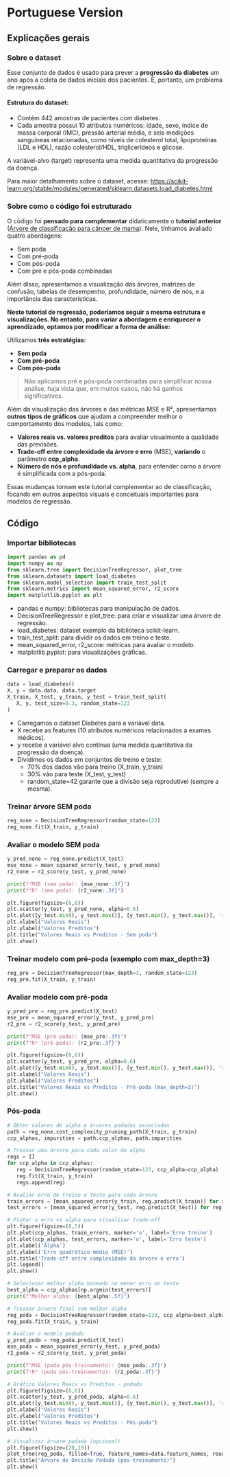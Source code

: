 # Portuguese Version

## Explicações gerais

### Sobre o dataset
Esse conjunto de dados é usado para prever a **progressão da diabetes** um ano após a coleta de dados iniciais dos pacientes. É, portanto, um problema de regressão.

#### Estrutura do dataset:
- Contém 442 amostras de pacientes com diabetes.
- Cada amostra possui 10 atributos numéricos: idade, sexo, índice de massa corporal (IMC), pressão arterial média, e seis medições sanguíneas relacionadas, como níveis de colesterol total, lipoproteínas (LDL e HDL), razão colesterol/HDL, triglicerídeos e glicose.

A variável-alvo (target) representa uma medida quantitativa da progressão da doença.

Para maior detalhamento sobre o dataset, acesse:
https://scikit-learn.org/stable/modules/generated/sklearn.datasets.load_diabetes.html

### Sobre como o código foi estruturado
O código foi **pensado para complementar** didaticamente o **tutorial anterior** ([Árvore de classificação para câncer de mama](1.decision_tree_classification.md)). Nele, tínhamos avaliado quatro abordagens:
- Sem poda
- Com pré-poda
- Com pós-poda
- Com pré e pós-poda combinadas

Além disso, apresentamos a visualização das árvores, matrizes de confusão, tabelas de desempenho, profundidade, número de nós, e a importância das características.

**Neste tutorial de regressão, poderíamos seguir a mesma estrutura e visualizações. No entanto, para variar a abordagem e enriquecer o aprendizado, optamos por modificar a forma de análise:**

Utilizamos **três estratégias:** 
- **Sem poda**
- **Com pré-poda**
- **Com pós-poda**
  
> Não aplicamos pré e pós-poda combinadas para simplificar nossa análise, haja vista que, em muitos casos, não há ganhos significativos.


Além da visualização das árvores e das métricas MSE e R², apresentamos **outros tipos de gráficos** que ajudam a compreender melhor o comportamento dos modelos, tais como:
- **Valores reais vs. valores preditos** para avaliar visualmente a qualidade das previsões.
- **Trade-off entre complexidade da árvore e erro** (MSE), **variando** o parâmetro **ccp_alpha**.
- **Número de nós e profundidade vs. alpha**, para entender como a árvore é simplificada com a pós-poda.

Essas mudanças tornam este tutorial complementar ao de classificação, focando em outros aspectos visuais e conceituais importantes para modelos de regressão.

## Código

### Importar bibliotecas

``` python
import pandas as pd
import numpy as np
from sklearn.tree import DecisionTreeRegressor, plot_tree
from sklearn.datasets import load_diabetes
from sklearn.model_selection import train_test_split
from sklearn.metrics import mean_squared_error, r2_score
import matplotlib.pyplot as plt
```
- pandas e numpy: bibliotecas para manipulação de dados.
- DecisionTreeRegressor e plot_tree: para criar e visualizar uma árvore de regressão. 
- load_diabetes: dataset exemplo da biblioteca scikit-learn.
- train_test_split: para dividir os dados em treino e teste.
- mean_squared_error, r2_score: métricas para avaliar o modelo.
- matplotlib.pyplot: para visualizações gráficas.

### Carregar e preparar os dados
 ``` python
data = load_diabetes()
X, y = data.data, data.target
X_train, X_test, y_train, y_test = train_test_split(
    X, y, test_size=0.3, random_state=123
)
 ```
- Carregamos o dataset Diabetes para a variável data.
- X recebe as features (10 atributos numéricos relacionados a exames médicos).
- y recebe a variável alvo contínua (uma medida quantitativa da progressão da doença).
- Dividimos os dados em conjuntos de treino e teste:
  - 70% dos dados vão para treino (X_train, y_train)
  - 30% vão para teste (X_test, y_test)
  - random_state=42 garante que a divisão seja reprodutível (sempre a mesma).

### Treinar árvore SEM poda
 ``` python
reg_none = DecisionTreeRegressor(random_state=123)
reg_none.fit(X_train, y_train)
 ```

### Avaliar o modelo SEM poda
 ``` python
y_pred_none = reg_none.predict(X_test)
mse_none = mean_squared_error(y_test, y_pred_none)
r2_none = r2_score(y_test, y_pred_none)

print(f"MSE (sem poda): {mse_none:.3f}")
print(f"R² (sem poda): {r2_none:.3f}")

plt.figure(figsize=(6,6))
plt.scatter(y_test, y_pred_none, alpha=0.6)
plt.plot([y_test.min(), y_test.max()], [y_test.min(), y_test.max()], 'r--')
plt.xlabel("Valores Reais")
plt.ylabel("Valores Preditos")
plt.title("Valores Reais vs Preditos - Sem poda")
plt.show()
 ```

### Treinar modelo com pré-poda (exemplo com max_depth=3)
 ``` python
reg_pre = DecisionTreeRegressor(max_depth=3, random_state=123)
reg_pre.fit(X_train, y_train)
```

### Avaliar modelo com pré-poda
 ``` python
y_pred_pre = reg_pre.predict(X_test)
mse_pre = mean_squared_error(y_test, y_pred_pre)
r2_pre = r2_score(y_test, y_pred_pre)

print(f"MSE (pré-poda): {mse_pre:.3f}")
print(f"R² (pré-poda): {r2_pre:.3f}")

plt.figure(figsize=(6,6))
plt.scatter(y_test, y_pred_pre, alpha=0.6)
plt.plot([y_test.min(), y_test.max()], [y_test.min(), y_test.max()], 'r--')
plt.xlabel("Valores Reais")
plt.ylabel("Valores Preditos")
plt.title("Valores Reais vs Preditos - Pré-poda (max_depth=3)")
plt.show()
```

### Pós-poda
 ``` python
# Obter valores de alpha e árvores podadas associadas
path = reg_none.cost_complexity_pruning_path(X_train, y_train)
ccp_alphas, impurities = path.ccp_alphas, path.impurities

# Treinar uma árvore para cada valor de alpha
regs = []
for ccp_alpha in ccp_alphas:
    reg = DecisionTreeRegressor(random_state=123, ccp_alpha=ccp_alpha)
    reg.fit(X_train, y_train)
    regs.append(reg)

# Avaliar erro de treino e teste para cada árvore
train_errors = [mean_squared_error(y_train, reg.predict(X_train)) for reg in regs]
test_errors = [mean_squared_error(y_test, reg.predict(X_test)) for reg in regs]

# Plotar o erro vs alpha para visualizar trade-off
plt.figure(figsize=(8,5))
plt.plot(ccp_alphas, train_errors, marker='o', label='Erro treino')
plt.plot(ccp_alphas, test_errors, marker='o', label='Erro teste')
plt.xlabel('Alpha')
plt.ylabel('Erro quadrático médio (MSE)')
plt.title('Trade-off entre complexidade da árvore e erro')
plt.legend()
plt.show()

# Selecionar melhor alpha baseado no menor erro no teste
best_alpha = ccp_alphas[np.argmin(test_errors)]
print(f"Melhor alpha: {best_alpha:.5f}")

# Treinar árvore final com melhor alpha
reg_poda = DecisionTreeRegressor(random_state=123, ccp_alpha=best_alpha)
reg_poda.fit(X_train, y_train)

# Avaliar o modelo podado
y_pred_poda = reg_poda.predict(X_test)
mse_poda = mean_squared_error(y_test, y_pred_poda)
r2_poda = r2_score(y_test, y_pred_poda)

print(f"MSE (poda pós-treinamento): {mse_poda:.3f}")
print(f"R² (poda pós-treinamento): {r2_poda:.3f}")

# Gráfico Valores Reais vs Preditos - podado
plt.figure(figsize=(6,6))
plt.scatter(y_test, y_pred_poda, alpha=0.6)
plt.plot([y_test.min(), y_test.max()], [y_test.min(), y_test.max()], 'r--')
plt.xlabel("Valores Reais")
plt.ylabel("Valores Preditos")
plt.title("Valores Reais vs Preditos - Pós-poda")
plt.show()

# Visualizar árvore podada (opcional)
plt.figure(figsize=(20,10))
plot_tree(reg_poda, filled=True, feature_names=data.feature_names, rounded=True)
plt.title("Árvore de Decisão Podada (pós-treinamento)")
plt.show()
```


